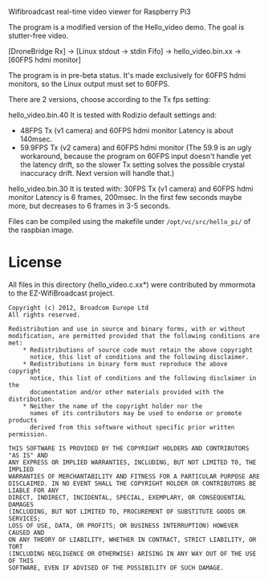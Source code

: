 Wifibroadcast real-time video viewer for Raspberry Pi3


The program is a modified version of the Hello_video demo. The goal is stutter-free video.

[DroneBridge Rx] -> [Linux stdout -> stdin Fifo] -> hello_video.bin.xx -> [60FPS hdmi monitor]

The program is in pre-beta status.
It's made exclusively for 60FPS hdmi monitors, so the Linux output must set to 60FPS.

There are 2 versions, choose according to the Tx fps setting:

hello_video.bin.40
It is tested with Rodizio default settings and:
- 48FPS Tx (v1 camera) and 60FPS hdmi monitor
  Latency is about 140msec.
- 59.9FPS Tx (v2 camera) and 60FPS hdmi monitor
(The 59.9 is an ugly workaround, because the program on 60FPS input doesn't handle yet the latency drift, so the slower Tx setting solves the possible crystal inaccuracy drift. Next version will handle that.)


hello_video.bin.30
It is tested with:
30FPS Tx (v1 camera) and 60FPS hdmi monitor
Latency is 6 frames, 200msec. In the first few seconds maybe more, but decreases to 6 frames in 3-5 seconds.


Files can be compiled using the makefile under `/opt/vc/src/hello_pi/` of the raspbian image.

# License

All files in this directory (hello_video.c.xx*) were contributed by mmormota to the EZ-WifiBroadcast project.

```
Copyright (c) 2012, Broadcom Europe Ltd
All rights reserved.

Redistribution and use in source and binary forms, with or without
modification, are permitted provided that the following conditions are met:
    * Redistributions of source code must retain the above copyright
      notice, this list of conditions and the following disclaimer.
    * Redistributions in binary form must reproduce the above copyright
      notice, this list of conditions and the following disclaimer in the
      documentation and/or other materials provided with the distribution.
    * Neither the name of the copyright holder nor the
      names of its contributors may be used to endorse or promote products
      derived from this software without specific prior written permission.

THIS SOFTWARE IS PROVIDED BY THE COPYRIGHT HOLDERS AND CONTRIBUTORS "AS IS" AND
ANY EXPRESS OR IMPLIED WARRANTIES, INCLUDING, BUT NOT LIMITED TO, THE IMPLIED
WARRANTIES OF MERCHANTABILITY AND FITNESS FOR A PARTICULAR PURPOSE ARE
DISCLAIMED. IN NO EVENT SHALL THE COPYRIGHT HOLDER OR CONTRIBUTORS BE LIABLE FOR ANY
DIRECT, INDIRECT, INCIDENTAL, SPECIAL, EXEMPLARY, OR CONSEQUENTIAL DAMAGES
(INCLUDING, BUT NOT LIMITED TO, PROCUREMENT OF SUBSTITUTE GOODS OR SERVICES;
LOSS OF USE, DATA, OR PROFITS; OR BUSINESS INTERRUPTION) HOWEVER CAUSED AND
ON ANY THEORY OF LIABILITY, WHETHER IN CONTRACT, STRICT LIABILITY, OR TORT
(INCLUDING NEGLIGENCE OR OTHERWISE) ARISING IN ANY WAY OUT OF THE USE OF THIS
SOFTWARE, EVEN IF ADVISED OF THE POSSIBILITY OF SUCH DAMAGE.
```
